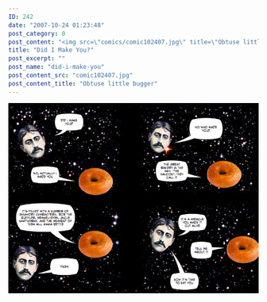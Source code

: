 ```yaml
---
ID: 242
date: "2007-10-24 01:23:48"
post_category: 0
post_content: "<img src=\"comics/comic102407.jpg\" title=\"Obtuse little bugger\" />"
title: "Did I Make You?"
post_excerpt: ""
post_name: "did-i-make-you"
post_content_src: "comic102407.jpg"
post_content_title: "Obtuse little bugger"
---
```



[![Obtuse little bugger](/comics-hi-res/comic102407.jpg)](/comics-hi-res/comic102407.jpg "Obtuse little bugger")

